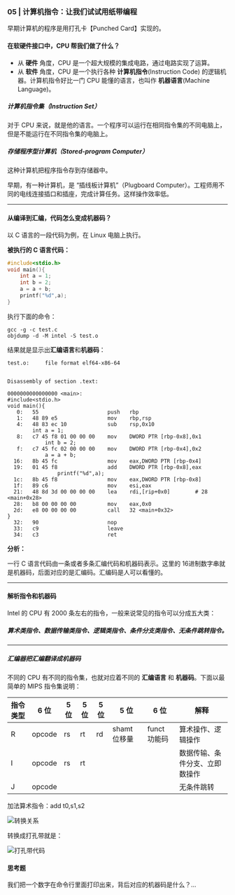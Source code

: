 ### 05 | 计算机指令：让我们试试用纸带编程

早期计算机的程序是用打孔卡【Punched Card】实现的。

#### 在软硬件接口中，CPU 帮我们做了什么？

- 从 **硬件** 角度，CPU 是一个超大规模的集成电路，通过电路实现了运算。
- 从 **软件** 角度，CPU 是一个执行各种 **计算机指令**(Instruction Code) 的逻辑机器。计算机指令好比一门 CPU 能懂的语言，也叫作 **机器语言**(Machine Language)。

##### 计算机指令集（Instruction Set）

对于 CPU 来说，就是他的语言。一个程序可以运行在相同指令集的不同电脑上，但是不能运行在不同指令集的电脑上。

##### 存储程序型计算机（Stored-program Computer）

这种计算机把程序指令存到存储器中。

早期，有一种计算机，是 “插线板计算机”（Plugboard Computer）。工程师用不同的电线连接插口和插座，完成计算任务。这样操作效率低。

---

#### 从编译到汇编，代码怎么变成机器码？

以 C 语言的一段代码为例，在 Linux 电脑上执行。

**被执行的 C 语言代码：**

```c
#include<stdio.h>
void main(){
    int a = 1;
    int b = 2;
    a = a + b;
    printf("%d",a);
}
```

执行下面的命令：

```shell
gcc -g -c test.c
objdump -d -M intel -S test.o
```

结果就是显示出**汇编语言**和**机器码**：

```
test.o:     file format elf64-x86-64


Disassembly of section .text:

0000000000000000 <main>:
#include<stdio.h>
void main(){
   0:	55                   	push   rbp
   1:	48 89 e5             	mov    rbp,rsp
   4:	48 83 ec 10          	sub    rsp,0x10
	    int a = 1;
   8:	c7 45 f8 01 00 00 00 	mov    DWORD PTR [rbp-0x8],0x1
	        int b = 2;
   f:	c7 45 fc 02 00 00 00 	mov    DWORD PTR [rbp-0x4],0x2
		    a = a + b;
  16:	8b 45 fc             	mov    eax,DWORD PTR [rbp-0x4]
  19:	01 45 f8             	add    DWORD PTR [rbp-0x8],eax
		        printf("%d",a);
  1c:	8b 45 f8             	mov    eax,DWORD PTR [rbp-0x8]
  1f:	89 c6                	mov    esi,eax
  21:	48 8d 3d 00 00 00 00 	lea    rdi,[rip+0x0]        # 28 <main+0x28>
  28:	b8 00 00 00 00       	mov    eax,0x0
  2d:	e8 00 00 00 00       	call   32 <main+0x32>
}
  32:	90                   	nop
  33:	c9                   	leave  
  34:	c3                   	ret    
```

**分析：**

一行 C 语言代码由一条或者多条汇编代码和机器码表示。这里的 16进制数字串就是机器码，后面对应的是汇编码。汇编码是人可以看懂的。

---

#### 解析指令和机器码

Intel  的 CPU 有 2000 条左右的指令，一般来说常见的指令可以分成五大类：

##### **算术类指令、数据传输类指令、逻辑类指令、条件分支类指令、无条件跳转指令。**

---

##### 汇编器把汇编翻译成机器码

不同的 CPU 有不同的指令集，也就对应着不同的 **汇编语言** 和 **机器码**。下面以最简单的 MIPS 指令集说明：

| 指令类型 | 6 位   | 5 位 | 5 位 | 5 位 | 5 位           | 6 位         | 解释                           |
| -------- | ------ | ---- | ---- | ---- | -------------- | ------------ | ------------------------------ |
| R        | opcode | rs   | rt   | rd   | shamt   位移量 | funct 功能码 | 算术操作、逻辑操作             |
| I        | opcode | rs   | rt   |      |                |              | 数据传输、条件分支、立即数操作 |
| J        | opcode |      |      |      |                |              | 无条件跳转                     |

加法算术指令：add t0,s1,s2

![转换关系](/img/mips-add.jpeg)

转换成打孔带就是：

![打孔带代码](/img/punch-tape.png)



#### 思考题

我们把一个数字在命令行里面打印出来，背后对应的机器码是什么？...

